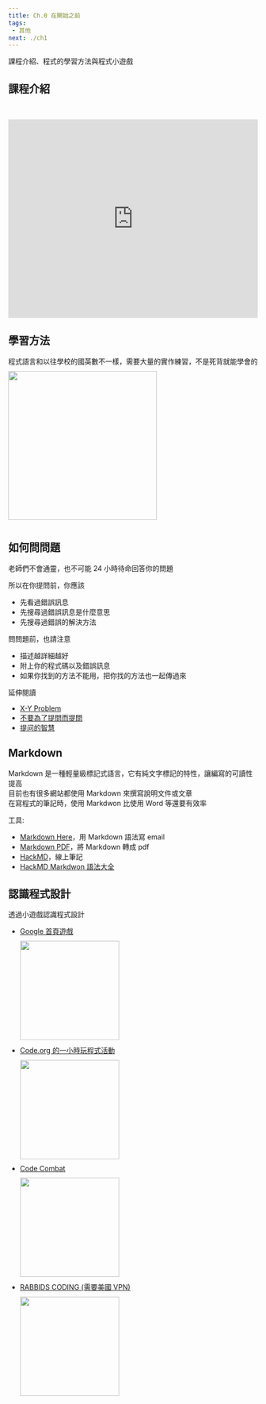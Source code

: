 ```yaml
--- 
title: Ch.0 在開始之前
tags:
 - 其他
next: ./ch1
---
```

課程介紹、程式的學習方法與程式小遊戲
<!-- more -->

## 課程介紹
&emsp;  
<iframe id="iframe_container" frameborder="0" webkitallowfullscreen="" mozallowfullscreen="" allowfullscreen="" allow="autoplay; fullscreen" width="100%" height="400" src="https://prezi.com/embed/gamdn55yj8di/?bgcolor=ffffff&amp;lock_to_path=1&amp;autoplay=0&amp;autohide_ctrls=0&amp;landing_data=bHVZZmNaNDBIWnNjdEVENDRhZDFNZGNIUE43MHdLNWpsdFJLb2ZHanI0aTBTbU8ySEMzQkppSWtqaVZCRDRZNGFnPT0&amp;landing_sign=52mlrVIKQxwQuXuJYIW4Y4XI4UjnDVsMnseYiCRnQzs"></iframe>

## 學習方法
程式語言和以往學校的國英數不一樣，需要大量的實作練習，不是死背就能學會的  
<a href="https://app.perapera.ai/watch/youtube-ZJqVQJwvwNI" target="_blank">
  <img src="/F2E-book/images/ch0/learn.png" height="300" style="margin: 10px 0;">  
</a>

## 如何問問題
老師們不會通靈，也不可能 24 小時待命回答你的問題  
  
所以在你提問前，你應該  
- 先看過錯誤訊息
- 先搜尋過錯誤訊息是什麼意思
- 先搜尋過錯誤的解決方法

問問題前，也請注意  
- 描述越詳細越好
- 附上你的程式碼以及錯誤訊息
- 如果你找到的方法不能用，把你找的方法也一起傳過來

延伸閱讀  
- [X-Y Problem](https://ithelp.ithome.com.tw/articles/10144633)
- [不要為了提問而提問](https://dontasktoask.com/zh-tw/)
- [提问的智慧](https://github.com/ryanhanwu/How-To-Ask-Questions-The-Smart-Way/blob/master/README-zh_CN.md)

## Markdown
Markdown 是一種輕量級標記式語言，它有純文字標記的特性，讓編寫的可讀性提高  
目前也有很多網站都使用 Markdown 來撰寫說明文件或文章  
在寫程式的筆記時，使用 Markdwon 比使用 Word 等還要有效率  

工具:
- [Markdown Here](https://markdown-here.com/)，用 Markdown 語法寫 email
- [Markdown PDF](https://marketplace.visualstudio.com/items?itemName=yzane.markdown-pdf)，將 Markdown 轉成 pdf
- [HackMD](https://hackmd.io/)，線上筆記
- [HackMD Markdwon 語法大全](https://hackmd.io/@mrcoding/ryZE7k8cN)


## 認識程式設計
透過小遊戲認識程式設計
- [Google 首頁遊戲](https://www.google.com/doodles/celebrating-50-years-of-kids-coding)  
  <a href="https://www.google.com/doodles/celebrating-50-years-of-kids-coding" target="_blank">
    <img src="/F2E-book/images/ch0/googlegame.gif" height="200" style="margin: 10px 0;">  
  </a>
- [Code.org 的一小時玩程式活動](https://code.org/hourofcode/overview)  
  <a href="https://code.org/hourofcode/overview" target="_blank">
    <img src="/F2E-book/images/ch0/flappy.jpg" height="200" style="margin: 10px 0;">  
  </a>
- [Code Combat](https://codecombat.com/)  
  <a href="https://codecombat.com/" target="_blank">
    <img src="/F2E-book/images/ch0/cc.png" height="200" style="margin: 10px 0;">  
  </a>
- [RABBIDS CODING (需要美國 VPN)](https://register.ubisoft.com/rabbids-coding/)  
  <a href="https://register.ubisoft.com/rabbids-coding/" target="_blank">
    <img src="/F2E-book/images/ch0/rabbids.jpg" height="200" style="margin: 10px 0;">  
  </a>
